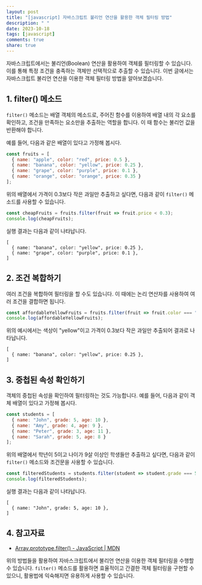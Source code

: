 ```yaml
---
layout: post
title: "[javascript] 자바스크립트 불리언 연산을 활용한 객체 필터링 방법"
description: " "
date: 2023-10-18
tags: [javascript]
comments: true
share: true
---
```


자바스크립트에서는 불리언(Boolean) 연산을 활용하여 객체를 필터링할 수 있습니다. 이를 통해 특정 조건을 충족하는 객체만 선택적으로 추출할 수 있습니다. 이번 글에서는 자바스크립트 불리언 연산을 이용한 객체 필터링 방법을 알아보겠습니다.

## 1. filter() 메소드

`filter()` 메소드는 배열 객체의 메소드로, 주어진 함수를 이용하여 배열 내의 각 요소를 확인하고, 조건을 만족하는 요소만을 추출하는 역할을 합니다. 이 때 함수는 불리언 값을 반환해야 합니다.

예를 들어, 다음과 같은 배열이 있다고 가정해 봅시다.

```javascript
const fruits = [
  { name: "apple", color: "red", price: 0.5 },
  { name: "banana", color: "yellow", price: 0.25 },
  { name: "grape", color: "purple", price: 0.1 },
  { name: "orange", color: "orange", price: 0.35 }
];
```

위의 배열에서 가격이 0.3보다 작은 과일만 추출하고 싶다면, 다음과 같이 `filter()` 메소드를 사용할 수 있습니다.

```javascript
const cheapFruits = fruits.filter(fruit => fruit.price < 0.3);
console.log(cheapFruits);
```

실행 결과는 다음과 같이 나타납니다.

```
[
  { name: "banana", color: "yellow", price: 0.25 },
  { name: "grape", color: "purple", price: 0.1 },
]
```

## 2. 조건 복합하기

여러 조건을 복합하여 필터링을 할 수도 있습니다. 이 때에는 논리 연산자를 사용하여 여러 조건을 결합하면 됩니다.

```javascript
const affordableYellowFruits = fruits.filter(fruit => fruit.color === "yellow" && fruit.price < 0.3);
console.log(affordableYellowFruits);
```

위의 예시에서는 색상이 "yellow"이고 가격이 0.3보다 작은 과일만 추출되어 결과로 나타납니다.

```
[
  { name: "banana", color: "yellow", price: 0.25 },
]
```

## 3. 중첩된 속성 확인하기

객체의 중첩된 속성을 확인하여 필터링하는 것도 가능합니다. 예를 들어, 다음과 같이 객체 배열이 있다고 가정해 봅시다.

```javascript
const students = [
  { name: "John", grade: 5, age: 10 },
  { name: "Amy", grade: 4, age: 9 },
  { name: "Peter", grade: 3, age: 11 },
  { name: "Sarah", grade: 5, age: 8 }
];
```

위의 배열에서 학년이 5이고 나이가 9살 이상인 학생들만 추출하고 싶다면, 다음과 같이 `filter()` 메소드와 조건문을 사용할 수 있습니다.

```javascript
const filteredStudents = students.filter(student => student.grade === 5 && student.age >= 9);
console.log(filteredStudents);
```

실행 결과는 다음과 같이 나타납니다.

```
[
  { name: "John", grade: 5, age: 10 },
]
```

## 4. 참고자료

- [Array.prototype.filter() - JavaScript | MDN](https://developer.mozilla.org/en-US/docs/Web/JavaScript/Reference/Global_Objects/Array/filter)

위의 방법들을 활용하여 자바스크립트에서 불리언 연산을 이용한 객체 필터링을 수행할 수 있습니다. `filter()` 메소드를 활용하면 효율적이고 간결한 객체 필터링을 구현할 수 있으니, 활용법에 익숙해지면 유용하게 사용할 수 있습니다.